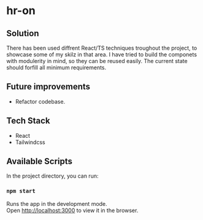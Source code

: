 # hr-on

## Solution

There has been used diffrent React/TS techniques troughout the project, to showcase some of my skilz in that area. I have tried to build the componets with modulerity in mind, so they can be reused easily. The current state should forfill all minimum requirements. 

## Future improvements

* Refactor codebase.

## Tech Stack

* React
* Tailwindcss

## Available Scripts

In the project directory, you can run:

### `npm start`

Runs the app in the development mode.\
Open [http://localhost:3000](http://localhost:3000) to view it in the browser.

